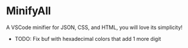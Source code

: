 # MinifyAll

A VSCode minifier for JSON, CSS, and HTML, you will love its simplicity!

- TODO: Fix buf with hexadecimal colors that add 1 more digit
